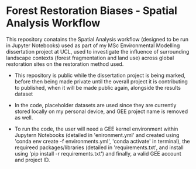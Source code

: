 # Forest Restoration Biases - Spatial Analysis Workflow
This repository conatains the Spatial Analysis workflow (designed to be run in Jupyter Notebooks) used as part of my MSc Environmental Modelling dissertation project at UCL, used to investigate the influence of surrounding landscape contexts (forest fragmentation and land use) across global restoration sites on the restoration method used.

- This repository is public while the dissertation project is being marked, before then being made private until the overall project it is contributing to published, when it will be made public again, alongside the results dataset

- In the code, placeholder datasets are used since they are currently stored locally on my personal device, and GEE project name is removed as well. 

- To run the code, the user will need a GEE kernel environment within Jupytern Notebooks (detailed in 'enironment.yml' and created using 'conda env create -f environments.yml', 'conda activate' in terminal), the requireed packages/libraries (detailed in 'requirements.txt', and install using 'pip install -r requirements.txt') and finally, a valid GEE account and project ID.
